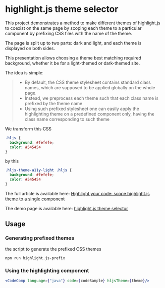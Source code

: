 
# highlight.js theme selector

This project demonstrates a method to make different themes of highlight.js to coexist on the same page by scoping each theme to a particular component by prefixing CSS files with the name of the theme.

The page is split up to two parts: dark and light, and each theme is displayed on both sides.

This presentation allows choosing a theme best matching required background, whether it be for a light-themed or dark-themed site.

The idea is simple:
> - By default, the CSS theme stylesheet contains standard class names, which are supposed to be applied globally on the whole page.
> - Instead, we preprocess each theme such that each class name is prefixed by the theme name
> - Using such prefixed stylesheet one can easily apply the highlighting theme on a predefined component only, having the class name corresponding to such theme

We transform this CSS
```css
.hljs {
  background: #fefefe;
  color: #545454
}
```
by this
```css
.hljs-theme-a11y-light .hljs {
  background: #fefefe;
  color: #545454
}
```

The full article is available here:
[Highlight your code: scope highlight.js theme to a single component](https://epanikas.hashnode.dev/highlight-your-code-scope-highlightjs-theme-to-a-single-component)

The demo page is available here: [highlight.js theme selector](https://nextjs-tailwind-highlight-js-theme-selector.vercel.app/)

## Usage 

### Generating prefixed themes

the script to generate the prefixed CSS themes

```shell
npm run highlight.js-prefix
```

### Using the highlighting component

```jsx
<CodeComp language={"java"} code={codeSample} hljsTheme={theme}/>
```